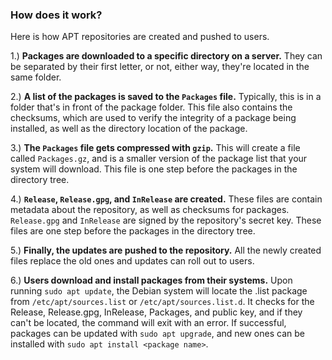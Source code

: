 ### How does it work?

Here is how APT repositories are created and pushed to users.

1.) **Packages are downloaded to a specific directory on a server.** They can be separated by their first letter, or not, either way, they're located in the same folder.

2.) **A list of the packages is saved to the `Packages` file.** Typically, this is in a folder that's in front of the package folder. This file also contains the checksums, which are used to verify the integrity of a package being installed, as well as the directory location of the package.

3.) **The `Packages` file gets compressed with `gzip`.** This will create a file called `Packages.gz`, and is a smaller version of the package list that your system will download. This file is one step before the packages in the directory tree.

4.) **`Release`, `Release.gpg`, and `InRelease` are created.** These files are contain metadata about the repository, as well as checksums for packages. `Release.gpg` and `InRelease` are signed by the repository's secret key. These files are one step before the packages in the directory tree.

5.) **Finally, the updates are pushed to the repository.** All the newly created files replace the old ones and updates can roll out to users.

6.) **Users download and install packages from their systems.** Upon running `sudo apt update`, the Debian system will locate the .list package from `/etc/apt/sources.list` or `/etc/apt/sources.list.d`. It checks for the Release, Release.gpg, InRelease, Packages, and public key, and if they can't be located, the command will exit with an error. If successful, packages can be updated with `sudo apt upgrade`, and new ones can be installed with `sudo apt install <package name>`.